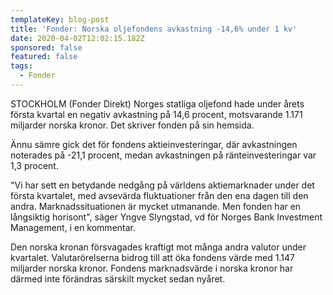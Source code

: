 ```yaml
---
templateKey: blog-post
title: 'Fonder: Norska oljefondens avkastning -14,6% under 1 kv'
date: 2020-04-02T12:02:15.182Z
sponsored: false
featured: false
tags:
  - Fonder
---
```

STOCKHOLM (Fonder Direkt) Norges statliga oljefond hade under årets första kvartal en negativ avkastning på 14,6 procent, motsvarande 1.171 miljarder norska kronor. Det skriver fonden på sin hemsida.

Ännu sämre gick det för fondens aktieinvesteringar, där avkastningen noterades på -21,1 procent, medan avkastningen på ränteinvesteringar var 1,3 procent.

"Vi har sett en betydande nedgång på världens aktiemarknader under det första kvartalet, med avsevärda fluktuationer från den ena dagen till den andra. Marknadssituationen är mycket utmanande. Men fonden har en långsiktig horisont", säger Yngve Slyngstad, vd för Norges Bank Investment Management, i en kommentar.

Den norska kronan försvagades kraftigt mot många andra valutor under kvartalet. Valutarörelserna bidrog till att öka fondens värde med 1.147 miljarder norska kronor. Fondens marknadsvärde i norska kronor har därmed inte förändras särskilt mycket sedan nyåret.